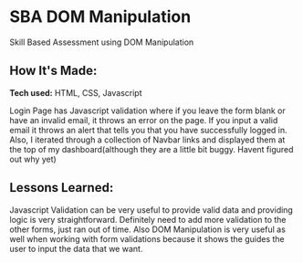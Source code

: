# SBA DOM Manipulation
Skill Based Assessment using DOM Manipulation

## How It's Made:

**Tech used:** HTML, CSS, Javascript

Login Page has Javascript validation where if you leave the form blank or have an invalid email, it throws an error on the page. If you input a valid email it throws an alert that tells you that you have successfully logged in. Also, I iterated through a collection of Navbar links and displayed them at the top of my dashboard(although they are a little bit buggy. Havent figured out why yet)

## Lessons Learned:

Javascript Validation can be very useful to provide valid data and providing logic is very straightforward. Definitely need to add more validation to the other forms, just ran out of time. Also DOM Manipulation is very useful as well when working with form validations because it shows the guides the user to input the data that we want.

